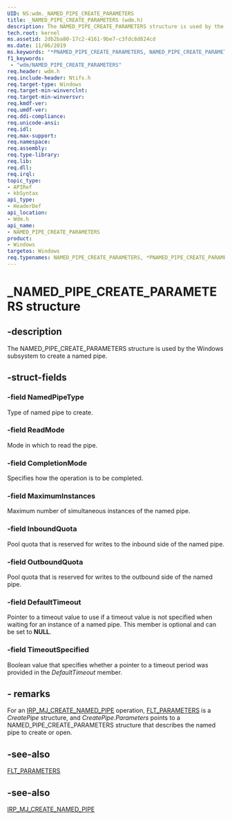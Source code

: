 ```yaml
---
UID: NS:wdm._NAMED_PIPE_CREATE_PARAMETERS
title: _NAMED_PIPE_CREATE_PARAMETERS (wdm.h)
description: The NAMED_PIPE_CREATE_PARAMETERS structure is used by the Windows subsystem to create a named pipe.
tech.root: kernel
ms.assetid: 2db2ba80-17c2-4161-9be7-c3fdc8d824cd
ms.date: 11/06/2019
ms.keywords: "*PNAMED_PIPE_CREATE_PARAMETERS, NAMED_PIPE_CREATE_PARAMETERS, NAMED_PIPE_CREATE_PARAMETERS structure"
f1_keywords:
 - "wdm/NAMED_PIPE_CREATE_PARAMETERS"
req.header: wdm.h
req.include-header: Ntifs.h
req.target-type: Windows
req.target-min-winverclnt: 
req.target-min-winversvr: 
req.kmdf-ver: 
req.umdf-ver: 
req.ddi-compliance: 
req.unicode-ansi: 
req.idl: 
req.max-support: 
req.namespace: 
req.assembly: 
req.type-library: 
req.lib: 
req.dll: 
req.irql: 
topic_type:
- APIRef
- kbSyntax
api_type:
- HeaderDef
api_location:
- Wdm.h
api_name:
- NAMED_PIPE_CREATE_PARAMETERS
product:
- Windows
targetos: Windows
req.typenames: NAMED_PIPE_CREATE_PARAMETERS, *PNAMED_PIPE_CREATE_PARAMETERS
---
```


# _NAMED_PIPE_CREATE_PARAMETERS structure

## -description

 The NAMED_PIPE_CREATE_PARAMETERS structure is used by the Windows subsystem to create a named pipe.

## -struct-fields

### -field NamedPipeType

Type of named pipe to create.

### -field ReadMode

Mode in which to read the pipe.

### -field CompletionMode

Specifies how the operation is to be completed.

### -field MaximumInstances

Maximum number of simultaneous instances of the named pipe.

### -field InboundQuota

Pool quota that is reserved for writes to the inbound side of the named pipe.

### -field OutboundQuota

Pool quota that is reserved for writes to the outbound side of the named pipe.

### -field DefaultTimeout

Pointer to a timeout value to use if a timeout value is not specified when waiting for an instance of a named pipe. This member is optional and can be set to **NULL**.

### -field TimeoutSpecified

Boolean value that specifies whether a pointer to a timeout period was provided in the *DefaultTimeout* member.

## - remarks

For an [IRP_MJ_CREATE_NAMED_PIPE](https://docs.microsoft.com/windows-hardware/drivers/ifs/irp-mj-create-named-pipe) operation, [FLT_PARAMETERS](https://docs.microsoft.com/windows-hardware/drivers/ddi/fltkernel/ns-fltkernel-_flt_parameters) is a *CreatePipe* structure, and *CreatePipe.Parameters* points to a NAMED_PIPE_CREATE_PARAMETERS structure that describes the named pipe to create or open.

## -see-also

[FLT_PARAMETERS](https://docs.microsoft.com/windows-hardware/drivers/ddi/fltkernel/ns-fltkernel-_flt_parameters)
## -see-also

[IRP_MJ_CREATE_NAMED_PIPE](https://docs.microsoft.com/windows-hardware/drivers/ifs/irp-mj-create-named-pipe)
